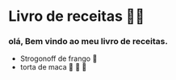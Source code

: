 # Livro de receitas :man_cook:



### olá, Bem vindo ao meu livro de receitas.

- Strogonoff de frango :chicken:
- torta de maca :apple: :green_apple: :cake:
